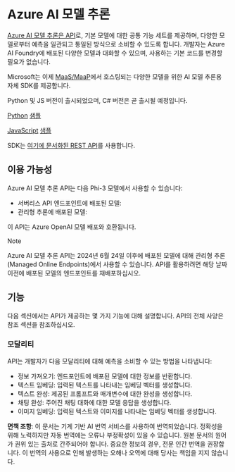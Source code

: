 # Azure AI 모델 추론

[Azure AI 모델 추론은 API](https://learn.microsoft.com/azure/ai-studio/reference/reference-model-inference-api?tabs=python?WT.mc_id=aiml-138114-kinfeylo)로, 기본 모델에 대한 공통 기능 세트를 제공하며, 다양한 모델로부터 예측을 일관되고 통일된 방식으로 소비할 수 있도록 합니다. 개발자는 Azure AI Foundry에 배포된 다양한 모델과 대화할 수 있으며, 사용하는 기본 코드를 변경할 필요가 없습니다.

Microsoft는 이제 [MaaS/MaaP](https://azure.microsoft.com/products/ai-model-catalog?WT.mc_id=aiml-138114-kinfeylo)에서 호스팅되는 다양한 모델을 위한 AI 모델 추론용 자체 SDK를 제공합니다.

Python 및 JS 버전이 출시되었으며, C# 버전은 곧 출시될 예정입니다.

[Python](https://learn.microsoft.com/python/api/overview/azure/ai-inference-readme?view=azure-python-preview?WT.mc_id=aiml-138114-kinfeylo) [샘플](https://github.com/Azure/azure-sdk-for-python/tree/main/sdk/ai/azure-ai-inference/samples?WT.mc_id=aiml-138114-kinfeylo)

[JavaScript](https://learn.microsoft.com/javascript/api/overview/azure/ai-inference-rest-readme?view=azure-node-preview?WT.mc_id=aiml-138114-kinfeylo) [샘플](https://github.com/Azure/azure-sdk-for-js/tree/main/sdk/ai/ai-inference-rest/samples?WT.mc_id=aiml-138114-kinfeylo)

SDK는 [여기에 문서화된 REST API](https://learn.microsoft.com/azure/ai-studio/reference/reference-model-inference-api?tabs=python?WT.mc_id=aiml-138114-kinfeylo)를 사용합니다.

## 이용 가능성

Azure AI 모델 추론 API는 다음 Phi-3 모델에서 사용할 수 있습니다:

- 서버리스 API 엔드포인트에 배포된 모델:
- 관리형 추론에 배포된 모델:

이 API는 Azure OpenAI 모델 배포와 호환됩니다.

> [!NOTE]
> Azure AI 모델 추론 API는 2024년 6월 24일 이후에 배포된 모델에 대해 관리형 추론(Managed Online Endpoints)에서 사용할 수 있습니다. API를 활용하려면 해당 날짜 이전에 배포된 모델의 엔드포인트를 재배포하십시오.

## 기능

다음 섹션에서는 API가 제공하는 몇 가지 기능에 대해 설명합니다. API의 전체 사양은 참조 섹션을 참조하십시오.

### 모달리티

API는 개발자가 다음 모달리티에 대해 예측을 소비할 수 있는 방법을 나타냅니다:

- 정보 가져오기: 엔드포인트에 배포된 모델에 대한 정보를 반환합니다.
- 텍스트 임베딩: 입력된 텍스트를 나타내는 임베딩 벡터를 생성합니다.
- 텍스트 완성: 제공된 프롬프트와 매개변수에 대한 완성을 생성합니다.
- 채팅 완성: 주어진 채팅 대화에 대한 모델 응답을 생성합니다.
- 이미지 임베딩: 입력된 텍스트와 이미지를 나타내는 임베딩 벡터를 생성합니다.

**면책 조항**:
이 문서는 기계 기반 AI 번역 서비스를 사용하여 번역되었습니다. 정확성을 위해 노력하지만 자동 번역에는 오류나 부정확성이 있을 수 있습니다. 원본 문서의 원어가 권위 있는 출처로 간주되어야 합니다. 중요한 정보의 경우, 전문 인간 번역을 권장합니다. 이 번역의 사용으로 인해 발생하는 오해나 오역에 대해 당사는 책임을 지지 않습니다.